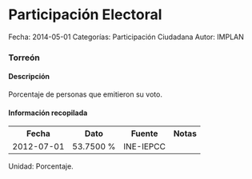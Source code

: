 Participación Electoral
=====

Fecha: 2014-05-01
Categorías: Participación Ciudadana
Autor: IMPLAN

### Torreón

#### Descripción

Porcentaje de personas que emitieron su voto.

#### Información recopilada

<table class="table table-hover table-bordered">
  <tr><th>Fecha</th><th>Dato</th><th>Fuente</th><th>Notas</th></tr>
  <tr><td>2012-07-01</td><td>53.7500 %</td><td>INE-IEPCC</td><td></td></tr>
</table>

Unidad: Porcentaje.
